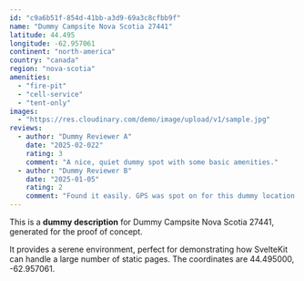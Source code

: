 ```yaml
---
id: "c9a6b51f-854d-41bb-a3d9-69a3c8cfbb9f"
name: "Dummy Campsite Nova Scotia 27441"
latitude: 44.495
longitude: -62.957061
continent: "north-america"
country: "canada"
region: "nova-scotia"
amenities:
  - "fire-pit"
  - "cell-service"
  - "tent-only"
images:
  - "https://res.cloudinary.com/demo/image/upload/v1/sample.jpg"
reviews:
  - author: "Dummy Reviewer A"
    date: "2025-02-022"
    rating: 3
    comment: "A nice, quiet dummy spot with some basic amenities."
  - author: "Dummy Reviewer B"
    date: "2025-01-05"
    rating: 2
    comment: "Found it easily. GPS was spot on for this dummy location."
---
```


This is a **dummy description** for Dummy Campsite Nova Scotia 27441, generated for the proof of concept.

It provides a serene environment, perfect for demonstrating how SvelteKit can handle a large number of static pages. The coordinates are 44.495000, -62.957061.
